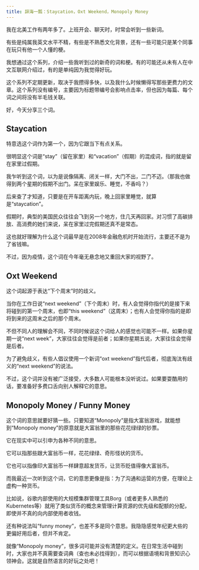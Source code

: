 ```yaml
---
title: 辞海一瓢：Staycation，Oxt Weekend，Monopoly Money
---
```


我在北美工作有两年多了。上班开会、聊天时，时常会听到一些新词。

有些是纯属我英文水平不精，有些是不熟悉文化背景，还有一些可能只是某个同事在玩只有他一个人懂的梗。

我想通过这个系列，介绍一些我听到过的新奇的词和梗。有的可能还从未有人在中文互联网介绍过，有的是单纯因为我觉得好玩。

这个系列不定期更新，取决于我攒得多快，以及我什么时候懒得写那些更费力的文章。这个系列没有编号，主要因为标题带编号会影响点击率，但也因为每篇、每个词之间将没有半毛钱关联。

好，今天分享三个词。

## Staycation

特意选这个词作为第一个，因为它跟当下有点关系。

很明显这个词是“stay”（留在家里）和“vacation”（假期）的混成词，指的就是留在家里过假期。

我乍听到这个词，以为是说像隔离、闭关一样，大门不出，二门不迈。（那我也做得到两个星期的假期不出门。呆在家里娱乐、睡觉，不香吗？）

后来查了才知道，只要是在开车距离内玩，晚上回家里睡觉，就算是“staycation”。

假期时，典型的美国民众往往会飞到另一个地方，住几天再回家。对习惯了高碳排放、高消费的她们来说，呆在家里过完假期还真不是常态。

这也就好理解为什么这个词最早是在2008年金融危机时开始流行，主要还不是为了省钱嘛。

​不过，因为疫情，这个词在今年毫无悬念地又重回大家的视野了。




## Oxt Weekend

这个词起源于表达“下个周末”时的歧义。

当你在工作日说“next weekend”（下个周末）时，有人会觉得你指代的是接下来将碰到的第一个周末，也即“this weekend”（这周末）；也有人会觉得你指的是即将到来的这周末之后的那个周末。

不但不同人的理解会不同，不同时候说这个词给人的感觉也可能不一样。如果你星期一说“next week”，大家往往会觉得是前者；如果你星期五说，大家往往会觉得是后者。

为了避免歧义，有些人倡议使用一个新词“oxt weekend”指代后者，彻底淘汰有歧义的“next weekend”的说法。

不过，这个词并没有被广泛接受，大多数人可能根本没听说过。如果要耍酷用的话，要准备好多费口舌向别人解释它的意思。


## Monopoly Money / Funny Money

这个词的意思就要好猜一些。只要知道“Monopoly”是指大富翁游戏，就能想到“Monopoly money”的原意就是大富翁里的那些花花绿绿的钞票。

它在现实中可以引申为各种不同的意思。

它可以指那些跟大富翁币一样，花花绿绿、奇形怪状的货币。

它也可以指像印大富翁币一样肆意超发货币，让货币贬值得像大富翁币。

而我最近一次听到这个词，它的意思更像是指：为了沟通和运营的方便，在理论上虚构一种货币。

比如说，谷歌内部使用的大规模集群管理工具Borg（或者更多人熟悉的Kubernetes等）就用了类似货币的概念来管理计算资源的优先级和配额的分配，即使并不真的向内部使用者收钱。

还有种说法叫“funny money”，也差不多是同个意思。我隐隐感觉年纪更大些的更偏好用后者，但并不肯定。

就像“Monopoly money”，很多词可能并没有清楚的定义。在日常生活中碰到时，大家也并不真需要查词典（查也未必找得到），而可以根据语境和背景知识心领神会。这就是自然语言的好玩之处吧！
